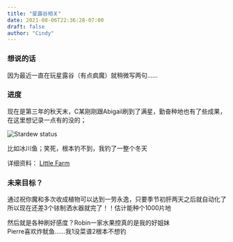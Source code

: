 ```yaml
---
title: "星露谷相关"
date: 2021-08-06T22:36:28-07:00
draft: false
author: "Cindy"
---
```

### 想说的话
因为最近一直在玩星露谷（有点疯魔）就稍微写两句……

### 进度
现在是第三年的秋天末，C某刚刚跟Abigail刷到了满星，勤奋种地也有了些成果，在这里想记录一点有的没的；

![Stardew status](https://upload.farm/static/images/11/1MdT8A/1MdT8A-m.png)

比如冰川鱼；笑死，根本钓不到，我钓了一整个冬天

详细资料： [Little Farm](https://upload.farm/1MdT8A)

### 未来目标？
通过祝你魔和多次收成植物可以达到一劳永逸，只要季节初肝两天之后就自动化了  
所以现在还差3个铱制洒水器就完了！！估计能种个1000片地  

然后就是各种刷好感度？Robin一家水果控真的是我的好姐妹  
Pierre喜欢炸鱿鱼……我1没菜谱2根本不想钓